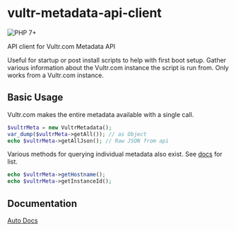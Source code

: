 # vultr-metadata-api-client
![PHP 7+](https://img.shields.io/badge/PHP-7%2B-blue.svg?style=plastic)

API client for Vultr.com Metadata API

Useful for startup or post install scripts to help with first boot setup.  Gather various information about the Vultr.com instance the script is run from.  Only works from a Vultr.com instance.

## Basic Usage

Vultr.com makes the entire metadata available with a single call.
```php
$vultrMeta = new VultrMetadata();
var_dump($vultrMeta->getAll()); // as Object
echo $vultrMeta->getAllJson(); // Raw JSON from api
```

Various methods for querying individual metadata also exist. See [docs](docs/README.md) for list.
```php
echo $vultrMeta->getHostname();
echo $vultrMeta->getInstanceId();
```

## Documentation
[Auto Docs](docs/README.md)
